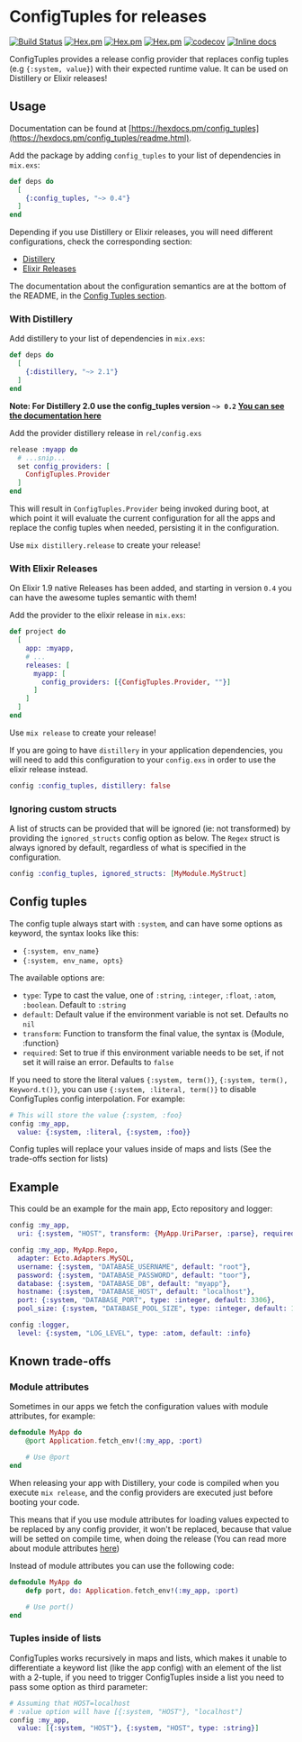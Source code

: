 # ConfigTuples for releases

[![Build Status](https://travis-ci.org/rockneurotiko/config_tuples.svg?branch=master)](https://travis-ci.org/rockneurotiko/config_tuples)
[![Hex.pm](https://img.shields.io/hexpm/v/config_tuples.svg)](http://hex.pm/packages/config_tuples)
[![Hex.pm](https://img.shields.io/hexpm/dt/config_tuples.svg)](https://hex.pm/packages/config_tuples)
[![Hex.pm](https://img.shields.io/hexpm/dw/config_tuples.svg)](https://hex.pm/packages/config_tuples)
[![codecov](https://codecov.io/gh/rockneurotiko/config_tuples/branch/master/graph/badge.svg)](https://codecov.io/gh/rockneurotiko/config_tuples)
[![Inline docs](http://inch-ci.org/github/rockneurotiko/config_tuples.svg)](http://inch-ci.org/github/rockneurotiko/config_tuples)


ConfigTuples provides a release config provider that replaces config tuples (e.g `{:system, value}`) with their expected runtime value. It can be used on Distillery or Elixir releases!

## Usage

Documentation can be found at [https://hexdocs.pm/config_tuples](https://hexdocs.pm/config_tuples/readme.html).

Add the package by adding `config_tuples` to your list of dependencies in `mix.exs`:

```elixir
def deps do
  [
    {:config_tuples, "~> 0.4"}
  ]
end
```

Depending if you use Distillery or Elixir releases, you will need different configurations, check the corresponding section:

- [Distillery](#with-distillery)
- [Elixir Releases](#with-elixir-releases)

The documentation about the configuration semantics are at the bottom of the README, in the [Config Tuples section](#config-tuples).

### With Distillery

Add distillery to your list of dependencies in `mix.exs`:

```elixir
def deps do
  [
    {:distillery, "~> 2.1"}
  ]
end
```

**Note: For Distillery 2.0 use the config_tuples version `~> 0.2` [You can see the documentation here](https://github.com/rockneurotiko/config_tuples/tree/v0.2.6)**

Add the provider distillery release in `rel/config.exs`

```elixir
release :myapp do
  # ...snip...
  set config_providers: [
    ConfigTuples.Provider
  ]
end
```

This will result in `ConfigTuples.Provider` being invoked during boot, at which point it
will evaluate the current configuration for all the apps and replace the config tuples when needed, persisting it in the configuration.

Use `mix distillery.release` to create your release!

### With Elixir Releases

On Elixir 1.9 native Releases has been added, and starting in version `0.4` you can have the awesome tuples semantic with them!

Add the provider to the elixir release in `mix.exs`:

``` elixir
def project do
  [
    app: :myapp,
    # ...
    releases: [
      myapp: [
        config_providers: [{ConfigTuples.Provider, ""}]
      ]
    ]
  ]
end
```

Use `mix release` to create your release!

If you are going to have `distillery` in your application dependencies, you will need to add this configuration to your `config.exs` in order to use the elixir release instead.

``` elixir
config :config_tuples, distillery: false
```

### Ignoring custom structs
A list of structs can be provided that will be ignored (ie: not transformed) by providing the `ignored_structs` config option as below. The `Regex` struct is always ignored by default, regardless of what is specified in the configuration.
``` elixir
config :config_tuples, ignored_structs: [MyModule.MyStruct]
```

## Config tuples

The config tuple always start with `:system`, and can have some options as keyword, the syntax looks like this:

- `{:system, env_name}`
- `{:system, env_name, opts}`

The available options are:
- `type`: Type to cast the value, one of `:string`, `:integer`, `:float`, `:atom`, `:boolean`. Default to `:string`
- `default`: Default value if the environment variable is not set. Defaults no `nil`
- `transform`: Function to transform the final value, the syntax is {Module, :function}
- `required`: Set to true if this environment variable needs to be set, if not set it will raise an error. Defaults to `false`

If you need to store the literal values `{:system, term()}`, `{:system, term(), Keyword.t()}`,
you can use `{:system, :literal, term()}` to disable ConfigTuples config interpolation. For example:

``` elixir
# This will store the value {:system, :foo}
config :my_app,
  value: {:system, :literal, {:system, :foo}}
```

Config tuples will replace your values inside of maps and lists (See the trade-offs section for lists)

## Example

This could be an example for the main app, Ecto repository and logger:

``` elixir
config :my_app,
  uri: {:system, "HOST", transform: {MyApp.UriParser, :parse}, required: true}

config :my_app, MyApp.Repo,
  adapter: Ecto.Adapters.MySQL,
  username: {:system, "DATABASE_USERNAME", default: "root"},
  password: {:system, "DATABASE_PASSWORD", default: "toor"},
  database: {:system, "DATABASE_DB", default: "myapp"},
  hostname: {:system, "DATABASE_HOST", default: "localhost"},
  port: {:system, "DATABASE_PORT", type: :integer, default: 3306},
  pool_size: {:system, "DATABASE_POOL_SIZE", type: :integer, default: 10}

config :logger,
  level: {:system, "LOG_LEVEL", type: :atom, default: :info}
```

## Known trade-offs

### Module attributes

Sometimes in our apps we fetch the configuration values with module attributes, for example:

``` elixir
defmodule MyApp do
    @port Application.fetch_env!(:my_app, :port)

    # Use @port
end
```

When releasing your app with Distillery, your code is compiled when you execute `mix release`, and the config providers are executed just before booting your code.

This means that if you use module attributes for loading values expected to be replaced by any config provider, it won't be replaced, because that value will be setted on compile time, when doing the release (You can read more about module attributes [here](https://elixir-lang.org/getting-started/module-attributes.html))

Instead of module attributes you can use the following code:

``` elixir
defmodule MyApp do
    defp port, do: Application.fetch_env!(:my_app, :port)

    # Use port()
end
```

### Tuples inside of lists

ConfigTuples works recursively in maps and lists, which makes it unable to differentiate a keyword list (like the app config) with an element of the list with a 2-tuple, if you need to trigger ConfigTuples inside a list you need to pass some option as third parameter:

``` elixir
# Assuming that HOST=localhost
# :value option will have [{:system, "HOST"}, "localhost"]
config :my_app,
  value: [{:system, "HOST"}, {:system, "HOST", type: :string}]
```

